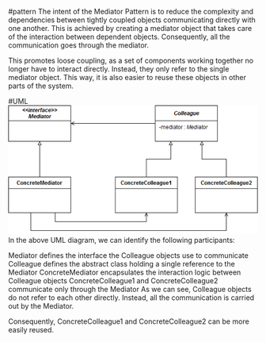 
#pattern
The intent of the Mediator Pattern is to reduce the complexity and dependencies between tightly coupled objects communicating directly with one another. This is achieved by creating a mediator object that takes care of the interaction between dependent objects. Consequently, all the communication goes through the mediator.

This promotes loose coupling, as a set of components working together no longer have to interact directly. Instead, they only refer to the single mediator object. This way, it is also easier to reuse these objects in other parts of the system.

#UML
![GitHub Logo](Mediator.png)
In the above UML diagram, we can identify the following participants:

Mediator defines the interface the Colleague objects use to communicate
Colleague defines the abstract class holding a single reference to the Mediator
ConcreteMediator encapsulates the interaction logic between Colleague objects
ConcreteColleague1 and ConcreteColleague2 communicate only through the Mediator
As we can see, Colleague objects do not refer to each other directly. Instead, all the communication is carried out by the Mediator.

Consequently, ConcreteColleague1 and ConcreteColleague2 can be more easily reused.